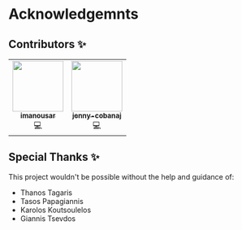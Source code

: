 <h1><strong> Acknowledgemnts </strong></h1>

<h2><strong>  Contributors  ✨ </strong></h2>

<!-- All-Collaborators-LIST:START -->
<table>
  <tr>
  <td align="center"><a href="https://github.com/imanousar"><img src="https://avatars.githubusercontent.com/u/42667681?v=4" width="100px;" alt=""/><br /><sub><b>imanousar</b></sub></a><br/>💻</td>
    <td align="center"><a href="https://github.com/jenny-cobanaj"><img src="https://avatars.githubusercontent.com/u/112647046?v=4" width="100px;" alt=""/><br /><sub><b>jenny-cobanaj</b></sub></a><br/>💻</td>
        
  </tr>
</table>

<h2><strong>  Special Thanks ✨ </strong></h2>

This project wouldn't be possible without the help and guidance of:

- Thanos Tagaris
- Tasos Papagiannis
- Karolos Koutsoulelos
- Giannis Tsevdos

<!-- All-Collaborators-LIST:END -->
